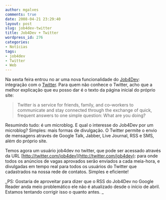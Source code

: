 ```yaml
---
author: mgalves
comments: true
date: 2008-04-21 23:29:40
layout: post
slug: job4dev-twitter
title: Job4Dev + Twitter
wordpress_id: 276
categories:
- Notícias
tags:
- job4dev
- Twitter
- Web
---
```


Na sexta feira entrou no ar uma nova funcionalidade do [Job4Dev](http://job4dev.com): integração com o [Twitter](http://twitter.com). Para quem não conhece o Twitter, acho que a melhor explicação que eu posso dar é o texto da página inicial do próprio site:


> Twitter is a service for friends, family, and co–workers to communicate and stay connected through the exchange of quick, frequent answers to one simple question: What are you doing?


Resumindo tudo: é um microblog. E qual o interesse do Job4Dev por um microblog? Simples: mais formas de divulgação. O Twitter permite o envio de mensagens através de Google Talk, Jabber, Live Journal, RSS e SMS, além do próprio site.

Temos agora um usuário job4dev no twitter, que pode ser acessado através da URL [http://twitter.com/job4dev](http://twitter.com/job4dev): para onde todos os anúncios de vagas aprovados serão enviados a cada meia-hora, e divulgadas em tempo real para todos os usuários do Twitter que cadastrados na nossa rede de contatos. Simples e eficiente!

_PS: Gostaria de aproveitar para dizer que o RSS do Job4Dev no Google Reader anda meio problemático ele não é atualizado desde o início de abril. Estamos tentando corrigir isso o quanto antes. _
